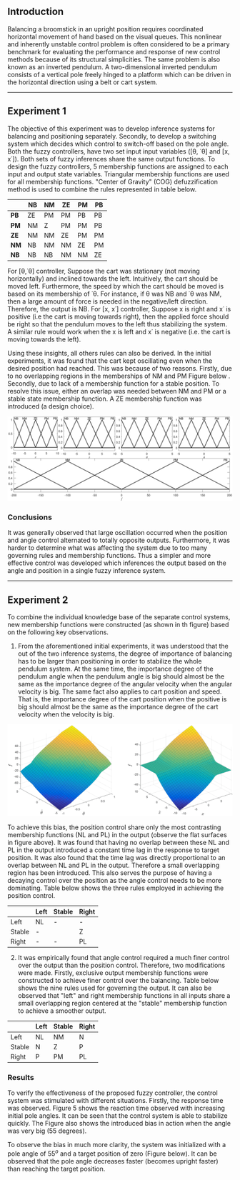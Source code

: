## Introduction

Balancing a broomstick in an upright position requires coordinated horizontal movement of hand based on the visual queues. This nonlinear and inherently unstable control problem is often considered to be a primary benchmark for evaluating the performance and response of new control methods because of its structural simplicities. The same problem is also known as an inverted pendulum. A two-dimensional inverted pendulum consists of a vertical pole freely hinged to a platform which can be driven in the horizontal direction using a belt or cart system.

---

## Experiment 1

The objective of this experiment was to develop inference systems for balancing and positioning separately. Secondly, to develop a switching system which decides which control to switch-off based on the pole angle. Both the fuzzy controllers, have two set input input variables ([θ, ˙θ] and [x, x˙]). Both sets of fuzzy inferences share the same output functions. To design the fuzzy controllers, 5 membership functions are assigned to each input and output state variables. Triangular membership functions are used for all membership functions. "Center of Gravity" (COG) defuzzification method is used to combine the rules represented in table below.

|        |  NB | NM | ZE | PM  | PB |
|--------|-----|----|----|-----|----|
| **PB** | ZE  | PM | PM | PB  | PB |
| **PM** | NM  | Z  | PM |  PM | PB |
| **ZE** | NM  | NM | ZE | PM  | PM |
| **NM** | NB  | NM | NM | ZE  | PM |
| **NB** | NB  | NB | NM | NM  | ZE |

For [θ,˙θ] controller, Suppose the cart was stationary (not moving horizontally) and inclined towards the left. Intuitively, the cart should be moved left. Furthermore, the speed by which the cart should be moved is based on its membership of ˙θ. For instance, if θ was NB and ˙θ was NM, then a large amount of force is needed in the negative/left direction. Therefore, the output is NB. For [x, x˙] controller, Suppose x is right and x˙ is positive (i.e the cart is moving towards right), then the applied force should be right so that the pendulum moves to the left thus stabilizing the system. A similar rule would work when the x is left and x˙ is negative (i.e. the cart is moving towards the left).

Using these insights, all others rules can also be derived. In the initial experiments, it was found that the cart kept oscillating even when the desired position had reached. This was because of two reasons. Firstly, due to no overlapping regions in the memberships of NM and PM Figure below . Secondly, due to lack of a membership function for a stable position. To resolve this issue, either an overlap
was needed between NM and PM or a stable state membership function. A ZE membership function was introduced (a design choice).

![alt text](https://github.com/Asheeshkrsharma/IAS/blob/master/images/dab-1.png "Memberships of separate inputs for Experiment 1")



### Conclusions
It was generally observed that large oscillation occurred when the position and angle control alternated to totally opposite outputs. Furthermore, it was harder to determine what was affecting the system due to too many governing rules and membership functions. Thus a simpler and more effective control was developed which inferences the output based on the angle and position in a single fuzzy inference system.

---


## Experiment 2

To combine the individual knowledge base of the separate control systems, new membership functions were constructed (as shown in th figure) based on the following key observations.

1. From the aforementioned initial experiments, it was understood that the out of the two inference systems, the degree of importance of balancing has to be larger than positioning in order to stabilize the whole pendulum system. At the same time, the importance degree of the pendulum angle when the pendulum angle is big should almost be the same as the importance degree of the angular velocity when the angular velocity is big.  The same fact also applies to cart position and speed. That is, the importance degree of the cart position when the positive is big should almost be the same as the importance degree of the cart velocity when the velocity is big. 

![alt text](https://github.com/Asheeshkrsharma/IAS/blob/master/images/mrmbership_surf-1.png "Surface of rule base")

To achieve this bias, the position control share only the most contrasting membership functions (NL and PL) in the output (observe the flat surfaces in figure above). It was found that having no overlap between these NL and PL in the output introduced a constant time lag in the response to target position. It was also found that the time lag was directly proportional to an overlap between NL and PL in the output. Therefore a small overlapping region has been introduced. This also serves the purpose of having a decaying control over the position as the angle control needs to be more dominating. Table below shows the three rules employed in achieving the position control.

|        | Left | Stable | Right |
|--------|------|--------|-------|
| Left   | NL   | -      | -     |
| Stable | -    | |Z     | -     |
| Right  | -    | -      | PL    |


2. It was empirically found that angle control required a much finer control over the output than the position control. Therefore, two modifications were made. Firstly, exclusive output membership functions were constructed to achieve finer control over the balancing. Table below shows the nine rules used for governing the output. It can also be observed that "left" and right membership functions in all inputs share a small overlapping region centered at the "stable" membership function to achieve a smoother output.

|        | Left | Stable | Right |
|--------|------|--------|-------|
| Left   | NL   | NM     | N     |
| Stable | N    |  Z     | P     |
| Right  | P    |  PM    | PL    |


### Results
To verify the effectiveness of the proposed fuzzy controller, the control system was stimulated with different situations. Firstly, the response time was observed. Figure 5 shows the reaction time observed with increasing initial pole angles. It can be seen that the control system is able to stabilize quickly. The Figure also shows the introduced bias in action when the angle was very big (55 degrees). 

To observe the bias in much more clarity, the system was initialized with a pole angle of $55^o$ and a target position of zero (Figure below). It can be observed that the pole angle decreases faster (becomes upright faster) than reaching the target position.

